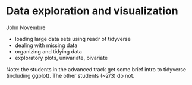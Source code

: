 # Data exploration and visualization

John Novembre

- loading large data sets using readr of tidyverse
- dealing with missing data
- organizing and tidying data
- exploratory plots, univariate, bivariate

Note: the students in the advanced track get some brief intro to tidyverse (including ggplot). The other students (~2/3) do not.



